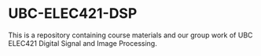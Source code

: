 # UBC-ELEC421-DSP
This is a repository containing course materials and our group work of UBC ELEC421 Digital Signal and Image Processing.
